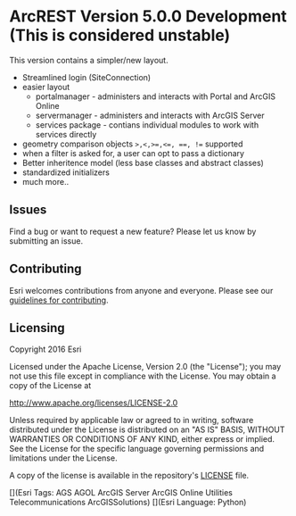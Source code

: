 # ArcREST Version 5.0.0 Development (This is considered unstable)

This version contains a simpler/new layout.  
* Streamlined login (SiteConnection)
* easier layout
  - portalmanager - administers and interacts with Portal and ArcGIS Online
  - servermanager - administers and interacts with ArcGIS Server
  - services package - contians individual modules to work with services directly
* geometry comparison objects ```>,<,>=,<=, ==, !=``` supported
* when a filter is asked for, a user can opt to pass a dictionary
* Better inheritence model (less base classes and abstract classes)
* standardized initializers
* much more..


## Issues

Find a bug or want to request a new feature?  Please let us know by submitting an issue.

## Contributing

Esri welcomes contributions from anyone and everyone.
Please see our [guidelines for contributing](https://github.com/esri/contributing).

## Licensing

Copyright 2016 Esri

Licensed under the Apache License, Version 2.0 (the "License");
you may not use this file except in compliance with the License.
You may obtain a copy of the License at

http://www.apache.org/licenses/LICENSE-2.0

Unless required by applicable law or agreed to in writing, software
distributed under the License is distributed on an "AS IS" BASIS,
WITHOUT WARRANTIES OR CONDITIONS OF ANY KIND, either express or implied.
See the License for the specific language governing permissions and
limitations under the License.

A copy of the license is available in the repository's
[LICENSE](LICENSE) file.

[](Esri Tags: AGS AGOL ArcGIS Server ArcGIS Online Utilities Telecommunications ArcGISSolutions)
[](Esri Language: Python)

